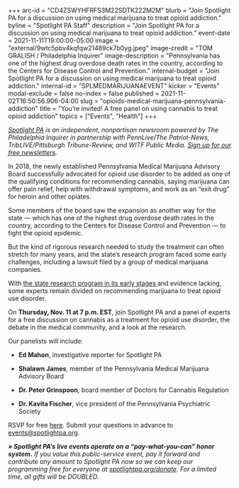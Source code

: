 +++
arc-id = "CD4ZSWYHFRFS3M22SDTK222M2M"
blurb = "Join Spotlight PA for a discussion on using medical marijuana to treat opioid addiction."
byline = "Spotlight PA Staff"
description = "Join Spotlight PA for a discussion on using medical marijuana to treat opioid addiction."
event-date = 2021-11-11T19:00:00-05:00
image = "external/9wtc5pbv4kqfqw21489ck7b0yg.jpeg"
image-credit = "TOM GRALISH / Philadelphia Inquirer"
image-description = "Pennsylvania has one of the highest drug overdose death rates in the country, according to the Centers for Disease Control and Prevention."
internal-budget = "Join Spotlight PA for a discussion on using medical marijuana to treat opioid addiction."
internal-id = "SPLMEDMARIJUANAEVENT"
kicker = "Events"
modal-exclude = false
no-index = false
published = 2021-11-02T16:50:56.906-04:00
slug = "opioids-medical-marijuana-pennsylvania-addiction"
title = "You’re invited! A free panel on using cannabis to treat opioid addiction"
topics = ["Events", "Health"]
+++

<a href="https://www.spotlightpa.org/"><i>Spotlight PA</i></a><i> is an independent, nonpartisan newsroom powered by The Philadelphia Inquirer in partnership with PennLive/The Patriot-News, TribLIVE/Pittsburgh Tribune-Review, and WITF Public Media. </i><a href="https://www.spotlightpa.org/newsletters"><i>Sign up for our free newsletters</i></a><i>.</i>

In 2018, the newly established Pennsylvania Medical Marijuana Advisory Board successfully advocated for opioid use disorder to be added as one of the qualifying conditions for recommending cannabis, saying marijuana can offer pain relief, help with withdrawal symptoms, and work as an “exit drug” for heroin and other opiates.

Some members of the board saw the expansion as another way for the state — which has one of the highest drug overdose death rates in the country, according to the Centers for Disease Control and Prevention — to fight the opioid epidemic.

But the kind of rigorous research needed to study the treatment can often stretch for many years, and the state’s research program faced some early challenges, including a lawsuit filed by a group of medical marijuana companies.

With <a href="https://www.spotlightpa.org/news/2021/08/pa-opioid-addiction-medical-marijuana-research/">the state research program in its early stages </a>and evidence lacking, some experts remain divided on recommending marijuana to treat opioid use disorder.

On <b>Thursday, Nov. 11 at 7 p.m. EST</b>, join Spotlight PA and a panel of experts for a free discussion on cannabis as a treatment for opioid use disorder, the debate in the medical community, and a look at the research.

Our panelists will include:

- <b>Ed Mahon</b>, investigative reporter for Spotlight PA

- <b>Shalawn James</b>, member of the Pennsylvania Medical Marijuana Advisory Board

- <b>Dr. Peter Grinspoon</b>, board member of Doctors for Cannabis Regulation

- <b>Dr. Kavita Fischer</b>, vice president of the Pennsylvania Psychiatric Society

RSVP for free <a href="https://inquirer.zoom.us/webinar/register/WN_XbKvO99QSSOXQllKuS5ytg">here</a>. Submit your questions in advance to <a href="mailto:events@spotlightpa.org">events@spotlightpa.org</a>.

<i><b>» Spotlight PA’s live events operate on a “pay-what-you-can” honor system.</b></i><i> If you value this public-service event, pay it forward and contribute any amount to Spotlight PA now so we can keep our programming free for everyone at </i><a href="http://spotlightpa.org/donate"><i>spotlightpa.org/donate</i></a><i>. For a limited time, all gifts will be DOUBLED.</i>

<script src="https://www.spotlightpa.org/embed.js" async></script><div data-spl-embed-version="1" data-spl-src="https://www.spotlightpa.org/embeds/donate/?eyebrow_text=SUPPORT%20SPOTLIGHT%20PA&cta_text=YES%2C%20DOUBLE%20MY%20GIFT&teaser_text=Support%20Spotlight%20PA's%20vital%20investigative%20journalism%20for%20Pennsylvania%20and%20for%20a%20limited%20time%2C%20all%20gifts%20will%20be%20DOUBLED."></div>

